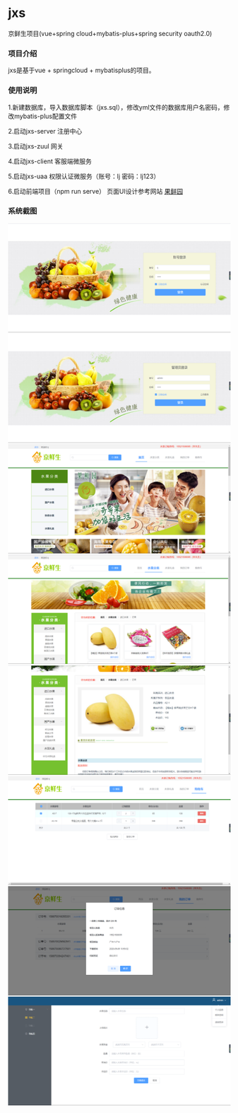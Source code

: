 # jxs
京鲜生项目(vue+spring cloud+mybatis-plus+spring security oauth2.0)

### 项目介绍

   jxs是基于vue + springcloud + mybatisplus的项目。

### 使用说明


1.新建数据库，导入数据库脚本（jxs.sql），修改yml文件的数据库用户名密码，修改mybatis-plus配置文件

2.启动jxs-server 注册中心

3.启动jxs-zuul 网关

4.启动jxs-client 客服端微服务

5.启动jxs-uaa 权限认证微服务（账号：lj   密码：lj123）

6.启动前端项目（npm run serve）
  页面UI设计参考网站 [果鲜园](http://www.guoxianyuan.cn/)

### 系统截图
![登录页面](https://github.com/ljaugust/jxs/blob/master/login.png)
![管理员登录页面](https://github.com/ljaugust/jxs/blob/master/adminlogin.png)
![首页](https://github.com/ljaugust/jxs/blob/master/home.png)
![水果分类](https://github.com/ljaugust/jxs/blob/master/sort.png)
![水果详情](https://github.com/ljaugust/jxs/blob/master/show.png)
![购物车页面](https://github.com/ljaugust/jxs/blob/master/cart.png)
![我的订单页面](https://github.com/ljaugust/jxs/blob/master/order.png)
![提交水果](https://github.com/ljaugust/jxs/blob/master/admincenter.png)
